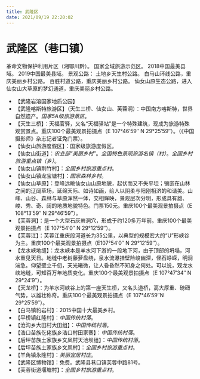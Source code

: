 ```yaml
---
title: 武隆区
date: 2021/09/19 22:20:02
---
```


# 武隆区（巷口镇）
革命文物保护利用片区（湘鄂川黔）。
国家全域旅游示范区。
2018中国最美县域。
2019中国最美县域。
景观公路：
土地乡天生村公路。
白马山环线公路，重庆美丽乡村公路。
百胜村道公路，重庆美丽乡村公路。
仙女山原生态公路，进入仙女山大草原的梦幻通道，重庆美丽乡村公路。
* 【武隆岩溶国家地质公园】
* 【武隆喀斯特旅游区】（天生三桥、仙女山、芙蓉洞）：中国南方喀斯特，世界自然遗产。*国家5A级旅游景区*。
* 【天生三桥】：天福官驿，又名“天福驿站”是一个特殊建筑，现成为旅游特殊观赏景点。重庆100个最美观景拍摄点（E 107°46′59″ N 29°25′59″）。（《中国摄影师》杂志记者证免门票）。
* 【仙女山旅游度假区】：国家级旅游度假区。
* 【仙女山街道】：*农业部“美丽乡村”*。*全国特色景观旅游名镇（村）*。*全国乡村旅游重点镇（乡）*。
* 【仙女山镇荆竹村】：*全国乡村旅游重点村*。
* 【仙女山镇龙宝塘村】：*国家森林乡村*。
* 【仙女山草原】：登峰远眺仙女山山原地貌，起伏而又不失平坦；镶嵌在山林之间的辽阔草场，延绵天际、如诗如画，给人以阴柔与阳刚相济的和谐美。山峰、山谷、森林与草原浑然一体，交相辉映，景观层次分明，形成具有雄、峻、秀、奇、阔的地质地貌特色。门票150元。重庆100个最美观景拍摄点（E 108°13′59″ N 29°46′59″）。
* 【芙蓉洞】：是一个大型石灰岩洞穴，形成于约120多万年前。重庆100个最美观景拍摄点（E 107°54′0″ N 29°12′59″）。
* 【芙蓉江】：芙蓉江重庆段河道长为35公里，以典型的规模宏大的“U”形峡谷为主。重庆100个最美观景拍摄点（E107°54′0″ N 29°12′59″）。
* 【龙水峡地缝】：龙水峡本是羊水河下游的一段地下河，由于顶部的坍塌，河水重见天日。地缝中老树藤萝盘绕，泉水流瀑挂壁险峻幽深，怪石峥嵘，明涧湍急。仰望壁立千仞，天光曦微，让人昏昏然不知身之何处。可以说，观龙水峡地缝，可知百万年地质变化。重庆100个最美观景拍摄点（E 107°47′34″ N 29°24′9″）。
* 【天龙桥】：为羊水河峡谷上的第一座天生桥，又名头道桥，高大厚重、磅礴气势，以雄壮称奇。重庆100个最美观景拍摄点（E 107°46′59″N 29°25′59″）。
* 【白马镇豹岩村】：2015中国十大最美乡村。
* 【平桥镇红隆村】：*中国传统村落*。
* 【沧沟乡大田村大田组】：*中国传统村落*。
* 【浩口苗族仡佬族乡浩口村田家寨】：*中国传统村落*。
* 【后坪苗族土家族乡文凤村天池坝组】：*中国传统村落*。
* 【后坪苗族土家族乡文凤村】：*全国乡村旅游重点村*。
* 【羊角镇永隆村】：*美丽宜居村庄*。
* 【武隆区博物馆】：免费。武隆县巷口镇芙蓉中路81号。
* 【芙蓉街道堰塘村】：*全国乡村旅游重点村*。
